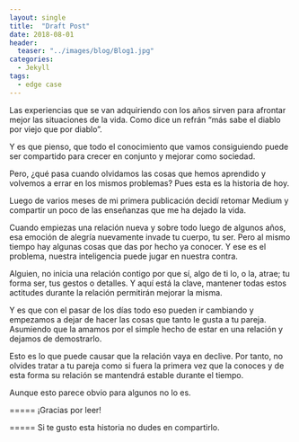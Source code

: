 ```yaml
---
layout: single
title:  "Draft Post"
date: 2018-08-01
header:
  teaser: "../images/blog/Blog1.jpg"
categories: 
  - Jekyll
tags:
  - edge case
---
```

Las experiencias que se van adquiriendo con los años sirven para afrontar mejor las situaciones de la vida. Como dice un refrán “más sabe el diablo por viejo que por diablo”.

Y es que pienso, que todo el conocimiento que vamos consiguiendo puede ser compartido para crecer en conjunto y mejorar como sociedad.

Pero, ¿qué pasa cuando olvidamos las cosas que hemos aprendido y volvemos a errar en los mismos problemas? Pues esta es la historia de hoy.

Luego de varios meses de mi primera publicación decidí retomar Medium y compartir un poco de las enseñanzas que me ha dejado la vida.

Cuando empiezas una relación nueva y sobre todo luego de algunos años, esa emoción de alegría nuevamente invade tu cuerpo, tu ser. Pero al mismo tiempo hay algunas cosas que das por hecho ya conocer. Y ese es el problema, nuestra inteligencia puede jugar en nuestra contra.

Alguien, no inicia una relación contigo por que sí, algo de ti lo, o la, atrae; tu forma ser, tus gestos o detalles. Y aquí está la clave, mantener todas estos actitudes durante la relación permitirán mejorar la misma.

Y es que con el pasar de los días todo eso pueden ir cambiando y empezamos a dejar de hacer las cosas que tanto le gusta a tu pareja. Asumiendo que la amamos por el simple hecho de estar en una relación y dejamos de demostrarlo.

Esto es lo que puede causar que la relación vaya en declive. Por tanto, no olvides tratar a tu pareja como si fuera la primera vez que la conoces y de esta forma su relación se mantendrá estable durante el tiempo.

Aunque esto parece obvio para algunos no lo es.

=====
¡Gracias por leer!

=====
Si te gusto esta historia no dudes en compartirlo.
